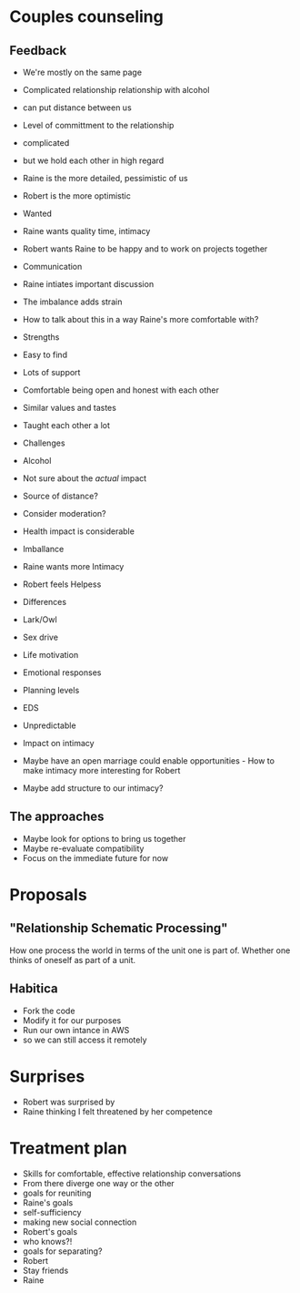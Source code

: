# Couples counseling

## Feedback

- We're mostly on the same page

- Complicated relationship relationship with alcohol
 - can put distance between us

- Level of committment to the relationship
 - complicated
 - but we hold each other in high regard
 - Raine  is the more detailed, pessimistic of us
 - Robert is the more optimistic

- Wanted
 - Raine  wants quality time, intimacy
 - Robert wants Raine to be happy and to work on projects together

- Communication
 - Raine intiates important discussion
 - The imbalance adds strain
 - How to talk about this in a way Raine's more comfortable with?

- Strengths
 - Easy to find
 - Lots of support
 - Comfortable being open and honest with each other
 - Similar values and tastes
 - Taught each other a lot

- Challenges
 - Alcohol
  - Not sure about the _actual_ impact
   - Source of distance?
   - Consider moderation?
   - Health impact is considerable
 - Imballance
  - Raine wants more Intimacy
  - Robert feels Helpess
 - Differences
  - Lark/Owl
  - Sex drive
  - Life motivation
  - Emotional responses
  - Planning levels
 - EDS
  - Unpredictable
  - Impact on intimacy
   - Maybe have an open marriage could enable opportunities
    - How to make intimacy more interesting for Robert
   - Maybe add structure to our intimacy?

## The approaches

- Maybe look for options to bring us together
- Maybe re-evaluate compatibility
- Focus on the immediate future for now

# Proposals

## "Relationship Schematic Processing"

How one process the world in terms of the unit one is part of. Whether one
thinks of oneself as part of a unit.

## Habitica

- Fork the code
- Modify it for our purposes
- Run our own intance in AWS
 - so we can still access it remotely

# Surprises

- Robert was surprised by
 - Raine thinking I felt threatened by her competence

# Treatment plan

- Skills for comfortable, effective relationship conversations
- From there diverge one way or the other
 - goals for reuniting
  - Raine's goals
   - self-sufficiency
   - making new social connection
  - Robert's goals
   - who knows?!
 - goals for separating?
  - Robert
   - Stay friends
  - Raine

